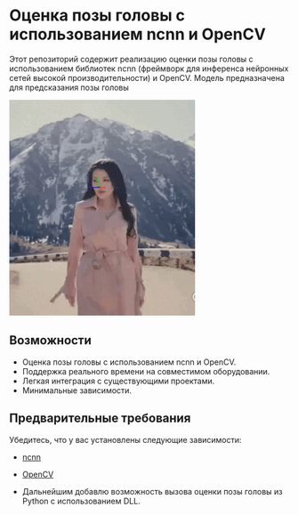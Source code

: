 # Оценка позы головы с использованием ncnn и OpenCV
Этот репозиторий содержит реализацию оценки позы головы с использованием библиотек ncnn (фреймворк для инференса нейронных сетей высокой производительности) и OpenCV. Модель предназначена для предсказания позы головы

![Пример анимации](https://github.com/Fanfar1c/Head-Pose-ncnn/blob/main/outcpp.gif)

## Возможности

- Оценка позы головы с использованием ncnn и OpenCV.
- Поддержка реального времени на совместимом оборудовании.
- Легкая интеграция с существующими проектами.
- Минимальные зависимости.

## Предварительные требования

Убедитесь, что у вас установлены следующие зависимости:

- [ncnn](https://github.com/Tencent/ncnn)
- [OpenCV](https://opencv.org/)


- Дальнейшим добавлю возможность вызова оценки позы головы из Python с использованием DLL.